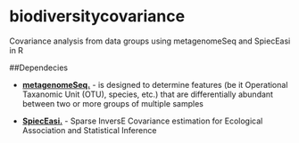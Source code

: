 # biodiversitycovariance

Covariance analysis from data groups using metagenomeSeq and SpiecEasi in R

##Dependecies

- __[metagenomeSeq.](https://bioconductor.org/packages/release/bioc/html/metagenomeSeq.html)__ - is designed to determine features (be it Operational Taxanomic Unit (OTU), species, etc.) that are differentially abundant between two or more groups of multiple samples

- __[SpiecEasi.](https://github.com/zdk123/SpiecEasi)__ - Sparse InversE Covariance estimation for Ecological Association and Statistical Inference

